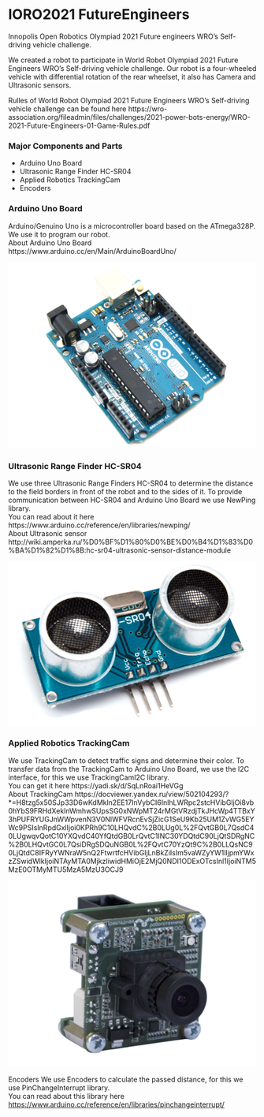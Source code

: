 # IORO2021 FutureEngineers
<p>Innopolis Open Robotics Olympiad 2021 Future engineers WRO’s Self-driving vehicle challenge.</p>
<p>We created a robot to participate in World Robot Olympiad 2021 Future Engineers WRO’s Self-driving vehicle challenge.
Our robot is a four-wheeled vehicle with differential rotation of the rear wheelset, it also has Camera and Ultrasonic sensors.</p>
<p>Rulles of World Robot Olympiad 2021 Future Engineers WRO’s Self-driving vehicle challenge can be found here https://wro-association.org/fileadmin/files/challenges/2021-power-bots-energy/WRO-2021-Future-Engineers-01-Game-Rules.pdf</p>

<h3>Major Components and Parts</h3>
	<ul><li>Arduino Uno Board</li>
	<li>Ultrasonic Range Finder HC-SR04	</li>
	<li>Applied Robotics TrackingCam 	</li> 
	<li>Encoders</li></ul>
	
<h3>Arduino Uno Board</h3>
	<p>Arduino/Genuino Uno is a microcontroller board based on the ATmega328P.
	We use it to program our robot.</br>
	About Arduino Uno Board https://www.arduino.cc/en/Main/ArduinoBoardUno/</p>
  
![Image of ArduinoUnoBoard](https://github.com/Glaurung2000/images/blob/master/1390133.jpg)



<h3>Ultrasonic Range Finder HC-SR04</h3>
	<p>We use three Ultrasonic Range Finders HC-SR04 to determine the distance to the field borders in front of the robot and to the sides of it.
	To provide communication between HC-SR04 and Arduino Uno Board we use NewPing library.</br>
  You can read about it here https://www.arduino.cc/reference/en/libraries/newping/</br>
	About Ultrasonic sensor http://wiki.amperka.ru/%D0%BF%D1%80%D0%BE%D0%B4%D1%83%D0%BA%D1%82%D1%8B:hc-sr04-ultrasonic-sensor-distance-module</p>
  
![Image of SonarHCSR04](https://github.com/Glaurung2000/images/blob/master/ultrasonic-hc-sr04.1.jpg)
	
<h3>Applied Robotics TrackingCam</h3>
	<p>We use TrackingCam to detect traffic signs and determine their color.
	To transfer data from the TrackingCam to Arduino Uno Board, we use the I2C interface, for this we use TrackingCamI2C library.</br>
  You can get it here https://yadi.sk/d/SqLnRoai1HeVGg</br>
	About TrackingCam https://docviewer.yandex.ru/view/502104293/?*=H8tzg5x50SJp33D6wKdMkln2EE17InVybCI6InlhLWRpc2stcHVibGljOi8vb0hYbS9FRHdXeklnWmhwSUpsSG0xNWpMT24rMGtVRzdjTkJHcWp4TTBxY3hPUFRYUGJnWWpvenN3V0NlWFVRcnEvSjZicG1SeU9Kb25UM1ZvWG5EYWc9PSIsInRpdGxlIjoi0KPRh9C10LHQvdC%2B0LUg0L%2FQvtGB0L7QsdC40LUgwqvQotC10YXQvdC40YfQtdGB0LrQvtC1INC30YDQtdC90LjQtSDRgNC%2B0LHQvtGC0L7QsiDRgSDQuNGB0L%2FQvtC70YzQt9C%2B0LLQsNC90LjQtdC8IFRyYWNraW5nQ2FtwrtfcHVibGljLnBkZiIsIm5vaWZyYW1lIjpmYWxzZSwidWlkIjoiNTAyMTA0MjkzIiwidHMiOjE2MjQ0NDI1ODExOTcsInl1IjoiNTM5MzE0OTMyMTU5MzA5MzU3OCJ9</p>

![Image of Sonar HC-SR04](https://github.com/Glaurung2000/images/blob/master/MC2018_TrackingCam_LEGO.png)	

Encoders
	We use Encoders to calculate the passed distance, for this we use PinChangeInterrupt library.</br>
  You can read about this library here https://www.arduino.cc/reference/en/libraries/pinchangeinterrupt/
